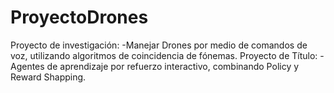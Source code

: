 # ProyectoDrones
 Proyecto de investigación:
	-Manejar Drones por medio de comandos de voz, utilizando algoritmos de coincidencia de fónemas.
 Proyecto de Título:
	-Agentes de aprendizaje por refuerzo interactivo, combinando Policy y Reward Shapping.
